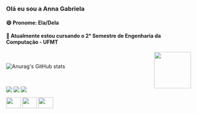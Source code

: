 ### Olá eu sou a Anna Gabriela

<!--
**motaag/motaag** is a ✨ _special_ ✨ repository because its `README.md` (this file) appears on your GitHub profile.

Here are some ideas to get you started:

- 🔭 I’m currently working on ...

- 👯 I’m looking to collaborate on ...
- 🤔 I’m looking for help with ...
- 💬 Ask me about ...
- 📫 How to reach me: ...
- 😄 Pronouns: ...
- ⚡ Fun fact: ...
--> 

<div> 
<h4 align= "left" > 😄 Pronome: Ela/Dela</h4>

<h4 align="left"> 🌱  Atualmente estou cursando o 2° Semestre de Engenharia da Computação - UFMT  </h4> 
<img align="right" width="100px" height="100px" src="https://media.giphy.com/media/BXgfFotA3amW6GjJPj/giphy.gif" />
 <br>
 
 ![Anurag's GitHub stats](https://github-readme-stats.vercel.app/api?username=motaag&show_icons=true&theme=radical)
  </div> 
  
  <br>
  
    
<div> 

<a href="https://twitter.com/motaaag"><img align= "center" src="https://img.shields.io/badge/Twitter-1DA1F2?style=for-the-badge&logo=twitter&logoColor=white"></a>
<a href="mailto:annagabrielamota@gmail.com"> <img align= "center" src="https://img.shields.io/badge/Gmail-D14836?style=for-the-badge&logo=gmail&logoColor=white"></a>
<a href="https://www.instagram.com/motaag/"><img align="center" src="https://img.shields.io/badge/Instagram-E4405F?style=for-the-badge&logo=instagram&logoColor=white"></a>
</div>
  
<div>
<img height="30" width="40" align="center" src="https://cdn.jsdelivr.net/gh/devicons/devicon/icons/html5/html5-original.svg" />
<img height="30" width="40" align="center" src="https://cdn.jsdelivr.net/gh/devicons/devicon/icons/python/python-original.svg" />
<img height="30" width="40"  align="center" src="https://cdn.jsdelivr.net/gh/devicons/devicon/icons/java/java-original-wordmark.svg" />
  </div>



  
